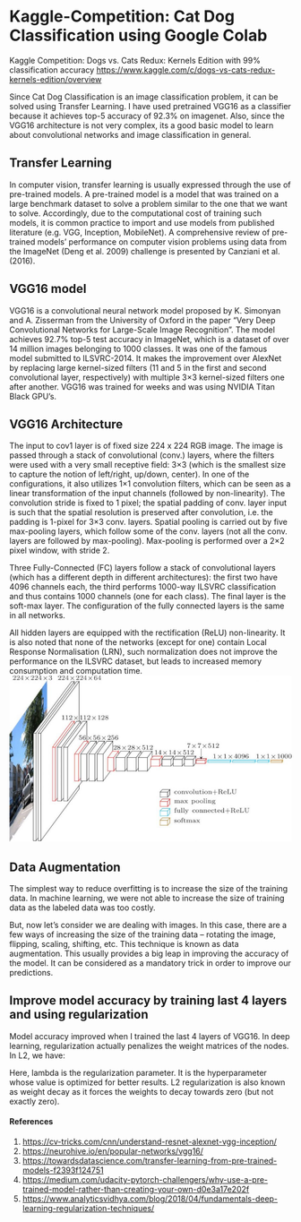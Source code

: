 # Kaggle-Competition: Cat Dog Classification using Google Colab
Kaggle Competition: Dogs vs. Cats Redux: Kernels Edition with 99% classification accuracy
https://www.kaggle.com/c/dogs-vs-cats-redux-kernels-edition/overview

Since Cat Dog Classification is an image classification problem, it can be solved using Transfer Learning. I have used pretrained VGG16 as a classifier because it achieves top-5 accuracy of 92.3% on imagenet. Also, since the VGG16 architecture is not very complex, its a good basic model to learn about convolutional networks and image classification in general.

## Transfer Learning
In computer vision, transfer learning is usually expressed through the use of pre-trained models. A pre-trained model is a model that was trained on a large benchmark dataset to solve a problem similar to the one that we want to solve. Accordingly, due to the computational cost of training such models, it is common practice to import and use models from published literature (e.g. VGG, Inception, MobileNet). A comprehensive review of pre-trained models’ performance on computer vision problems using data from the ImageNet (Deng et al. 2009) challenge is presented by Canziani et al. (2016).

## VGG16 model
VGG16 is a convolutional neural network model proposed by K. Simonyan and A. Zisserman from the University of Oxford in the paper “Very Deep Convolutional Networks for Large-Scale Image Recognition”. The model achieves 92.7% top-5 test accuracy in ImageNet, which is a dataset of over 14 million images belonging to 1000 classes. It was one of the famous model submitted to ILSVRC-2014. It makes the improvement over AlexNet by replacing large kernel-sized filters (11 and 5 in the first and second convolutional layer, respectively) with multiple 3×3 kernel-sized filters one after another. VGG16 was trained for weeks and was using NVIDIA Titan Black GPU’s.

## VGG16 Architecture
The input to cov1 layer is of fixed size 224 x 224 RGB image. The image is passed through a stack of convolutional (conv.) layers, where the filters were used with a very small receptive field: 3×3 (which is the smallest size to capture the notion of left/right, up/down, center). In one of the configurations, it also utilizes 1×1 convolution filters, which can be seen as a linear transformation of the input channels (followed by non-linearity). The convolution stride is fixed to 1 pixel; the spatial padding of conv. layer input is such that the spatial resolution is preserved after convolution, i.e. the padding is 1-pixel for 3×3 conv. layers. Spatial pooling is carried out by five max-pooling layers, which follow some of the conv.  layers (not all the conv. layers are followed by max-pooling). Max-pooling is performed over a 2×2 pixel window, with stride 2.

Three Fully-Connected (FC) layers follow a stack of convolutional layers (which has a different depth in different architectures): the first two have 4096 channels each, the third performs 1000-way ILSVRC classification and thus contains 1000 channels (one for each class). The final layer is the soft-max layer. The configuration of the fully connected layers is the same in all networks.

All hidden layers are equipped with the rectification (ReLU) non-linearity. It is also noted that none of the networks (except for one) contain Local Response Normalisation (LRN), such normalization does not improve the performance on the ILSVRC dataset, but leads to increased memory consumption and computation time.
![VGG16 Architecture](https://github.com/sampadasathe/Kaggle-Competition-Cat-Dog-Classification/blob/master/vgg16-neural-network.jpg)

## Data Augmentation
The simplest way to reduce overfitting is to increase the size of the training data. In machine learning, we were not able to increase the size of training data as the labeled data was too costly.

But, now let’s consider we are dealing with images. In this case, there are a few ways of increasing the size of the training data – rotating the image, flipping, scaling, shifting, etc. This technique is known as data augmentation. This usually provides a big leap in improving the accuracy of the model. It can be considered as a mandatory trick in order to improve our predictions.

## Improve model accuracy by training last 4 layers and using regularization
Model accuracy improved when I trained the last 4 layers of VGG16. In deep learning, regularization actually penalizes the weight matrices of the nodes.
In L2, we have:



Here, lambda is the regularization parameter. It is the hyperparameter whose value is optimized for better results. L2 regularization is also known as weight decay as it forces the weights to decay towards zero (but not exactly zero).

#### References
1. https://cv-tricks.com/cnn/understand-resnet-alexnet-vgg-inception/
2. https://neurohive.io/en/popular-networks/vgg16/
3. https://towardsdatascience.com/transfer-learning-from-pre-trained-models-f2393f124751
4. https://medium.com/udacity-pytorch-challengers/why-use-a-pre-trained-model-rather-than-creating-your-own-d0e3a17e202f
5. https://www.analyticsvidhya.com/blog/2018/04/fundamentals-deep-learning-regularization-techniques/
